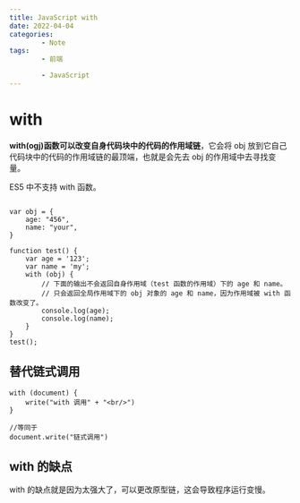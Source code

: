 ```yaml
---
title: JavaScript with
date: 2022-04-04
categories:
        - Note
tags:
        - 前端

        - JavaScript
---
```


# with

**with(ogj)函数可以改变自身代码块中的代码的作用域链**，它会将 obj 放到它自己代码块中的代码的作用域链的最顶端，也就是会先去 obj 的作用域中去寻找变量。

ES5 中不支持 with 函数。

```JS

var obj = {
    age: "456",
    name: "your",
}

function test() {
    var age = '123';
    var name = 'my';
    with (obj) {
        // 下面的输出不会返回自身作用域（test 函数的作用域）下的 age 和 name。
        // 只会返回全局作用域下的 obj 对象的 age 和 name，因为作用域被 with 函数改变了。
        console.log(age);
        console.log(name);
    }
}
test();
```

## 替代链式调用

```JS
with (document) {
    write("with 调用" + "<br/>")
}

//等同于
document.write("链式调用")
```

## with 的缺点

with 的缺点就是因为太强大了，可以更改原型链，这会导致程序运行变慢。
